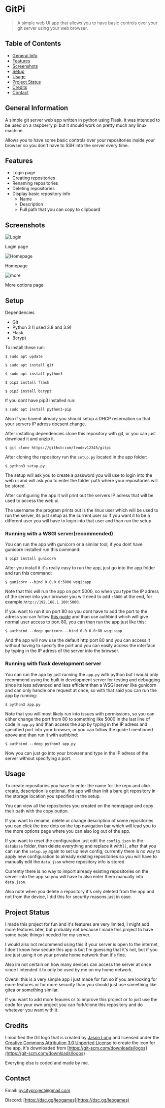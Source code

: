 # GitPi
> A simple web UI app that allows you to have basic controls over your git server using your web browser.

## Table of Contents
* [General Info](#general-information)
* [Features](#features)
* [Screenshots](#screenshots)
* [Setup](#setup)
* [Usage](#usage)
* [Project Status](#project-status)
* [Credits](#credits)
* [Contact](#contact)


## General Information
A simple git server web app written in python using Flask, it was intended to be used on a raspberry pi but it should work on pretty much any linux machine.

Allows you to have some basic controls over your repositories inside your browser so you don't have to SSH into the server every time.

## Features

- Login page
- Creating repositories 
- Renaming repositories 
- Deleting repositories 
- Display basic repository info
   - Name 
   - Description
   - Full path that you can copy to clipboard


## Screenshots
![Login](./screenshots/login_page.png)

Login page

![Homepage](./screenshots/homepage.png)

Homepage

![more](./screenshots/more_options.png)

More options page
## Setup
Dependencies
- Git
- Python 3 (I used 3.8 and 3.9)
- Flask 
- Bcrypt

To install these run:

`$ sudo apt update`

`$ sudo apt install git`

`$ sudo apt install python3`

`$ pip3 install flask`

`$ pip3 install bcrypt`

If you dont have pip3 installed run:

`$ sudo apt install python3-pip`

Also if you havent already you should setup a DHCP reservation so that your servers IP adress doesent change.

After installing dependencies clone this repository with git, or you can just download it and unzip it.

`$ git clone https://github:com/leodev12345/gitpi`

After cloning the repository run the `setup.py` located in the app folder:

`$ python3 setup.py`

The setup will ask you to create a password you will use to login into the web ui and will ask you to enter the folder path where your repositories will be stored.

After configuring the app it will print out the servers IP adress that will be used to access the web ui.

The username the program prints out is the linux user which will be used to run the server, its just setup as the current user so if you want it to be a different user you will have to login into that user and than run the setup.

### Running with a WSGI server(recommended)

You can run the app with gunicorn or a similar tool, if you dont have gunicorn installed run this command:

`$ pip3 install gunicorn`

After you install it it's really easy to run the app, just go into the app folder and run this command:

`$ gunicorn --bind 0.0.0.0:5000 wsgi:app`

Note that this will run the app on port 5000, so when you type the IP adress of the server into your browser you will need to add `:5000` at the end, for example `http://192.168.1.100:5000`.

If you want to run it on port 80 so you dont have to add the port to the adress you can follow [this guide](https://gist.github.com/justinmklam/f13bb53be9bb15ec182b4877c9e9958d) and than use authbind which will give normal user access to port 80, you can than run the app just like this:

`$ authbind --deep gunicorn --bind 0.0.0.0:80 wsgi:app`

And the app will now use the default http port 80 and you can access it without having to specify the port and you can easily access the interface by typing in the IP adress of the server into the browser.

### Running with flask development server

You can run the app by just running the `app.py` with python but I would only recommend using the built in development server for testing and debugging since its less advanced and less efficient than a WSGI server like gunicorn and can only handle one request at once, so with that said you can run the app by running:

`$ python3 app.py`

Note that you will most likely run into issues with permissions, so you can either change the port from 80 to something like 5000 in the last line of code in `app.py` and than access the app by typing in the IP adress and specified port into your browser, or you can follow the guide I mentioned above and than run it with authbind:

`$ authbind --deep python3 app.py`

Now you can just go into your browser and type in the IP adress of the server without specifying a port.
## Usage
To create repositories you have to enter the name for the repo and click create, description is optional, the app will than init a bare git repository in the storage location you specified in the setup.

You can view all the repositories you created on the homepage and copy their path with the copy button.

If you want to rename, delete or change description of some repositories you can click the tree dots on the top navigation bar which will lead you to the more options page where you can also log out of the app.

If you want to reset the configuration just edit the `config.json` in the `database` folder, than delete everything and replace it with`[]`, after that you can run the `setup.py` again to set up new config, currently there is no way to apply new configuration to already existing repositories so you will have to manually edit the `data.json` where repository info is stored.

Currently there is no way to import already existing repositories on the server into the app so you will have to also enter them manually into `data.json`.

Also note when you delete a repository it's only deleted from the app and not from the device, I did this for security reasons just in case.
## Project Status
I made this project for fun and it's features are very limited, I might add more features later, but probably not because I made this project to have some basic things i needed for my server.

I would also not recommend using this if your server is open to the internet, I don't know how secure this app is but I'm guessing that it's not, but if you are just using it on your private home network than it's fine.

Also im not certain on how many devices can access the server at once since I intended it to only be used by me on my home network.

Overall this is a very simple app i just made for fun so if you are looking for more features or for more security than you should just use something like gitea or something similar.

If you want to add more feaures or to improve this project or to just use the code for your own project you can fork/clone this repository and do whatever you want with it.

## Credits
I modified the Git logo that is created by [Jason Long](https://twitter.com/jasonlong) and licensed under the [Creative Commons Attribution 3.0 Unported License](https://creativecommons.org/licenses/by/3.0/) to create the icon for the app, it's downloaded from [https://git-scm.com/downloads/logos](https://git-scm.com/downloads/logos) 

Everyting else is coded and made by me. 
## Contact
Email: [pycityproject@gmail.com](mailto:pycityproject@gmail.com)

Discord: [https://dsc.gg/leogames](https://dsc.gg/leogames)




